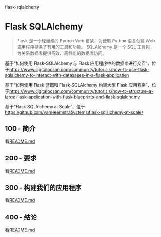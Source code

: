 flask-sqlalchemy

# Flask SQLAlchemy

> Flask 是一个轻量级的 Python Web 框架，为使用 Python 语言创建 Web 应用程序提供了有用的工具和功能。
> SQLAlchemy 是一个 SQL 工具包，为关系数据库提供高效、高性能的数据库访问。

基于“如何使用 Flask-SQLAlchemy 与 Flask 应用程序中的数据库进行交互”，位于<https://www.digitalocean.com/community/tutorials/how-to-use-flask-sqlalchemy-to-interact-with-databases-in-a-flask-application>

基于“如何使用 Flask 蓝图和 Flask-SQLAlchemy 构建大型 Flask 应用程序”，位于<https://www.digitalocean.com/community/tutorials/how-to-structure-a-large-flask-application-with-flask-blueprints-and-flask-sqlalchemy>

基于“Flask SQLAlchemy at Scale”，位于<https://github.com/vanHeemstraSystems/flask-sqlalchemy-at-scale/>

## 100 - 简介

看[README.md](./100/README.md)

## 200 - 要求

看[README.md](./200/README.md)

## 300 - 构建我们的应用程序

看[README.md](./300/README.md)

## 400 - 结论

看[README.md](./400/README.md)
